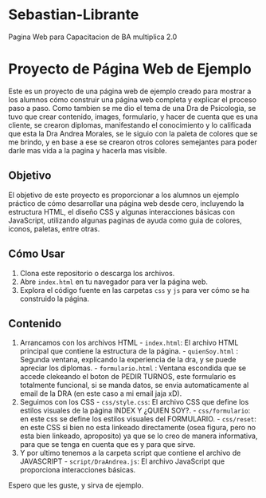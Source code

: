 # Sebastian-Librante
Pagina Web para Capacitacion de BA multiplica 2.0

# Proyecto de Página Web de Ejemplo

Este es un proyecto de una página web de ejemplo creado para mostrar a los alumnos cómo construir una página web completa y explicar el proceso paso a paso. Como tambien se me dio el tema de una Dra de Psicologia, se tuvo que crear contenido, images, formulario, y hacer de cuenta que es una cliente, se crearon diplomas, manifestando el conocimiento y lo calificada que esta la Dra Andrea Morales, se le siguio con la paleta de colores que se me brindo, y en base a ese se crearon otros colores semejantes para poder darle mas vida a la pagina y hacerla mas visible. 

## Objetivo

El objetivo de este proyecto es proporcionar a los alumnos un ejemplo práctico de cómo desarrollar una página web desde cero, incluyendo la estructura HTML, el diseño CSS y algunas interacciones básicas con JavaScript, utilizando algunas paginas de ayuda como guia de colores, iconos, paletas, entre otras.

## Cómo Usar

1. Clona este repositorio o descarga los archivos.
2. Abre `index.html` en tu navegador para ver la página web.
3. Explora el código fuente en las carpetas `css` y `js` para ver cómo se ha construido la página.

## Contenido
1. Arrancamos con los archivos HTML - `index.html`: El archivo HTML principal que contiene la estructura de la página.
                                      - `quienSoy.html` : Segunda ventana, explicando la experiencia de la dra, y se puede apreciar los diplomas.
                                      - `formulario.html` : Ventana escondida que se accede clekeando el boton de PEDIR TURNOS, este formulario es totalmente funcional, si se manda datos, se envia automaticamente al email de la DRA (en este caso a mi email jaja xD).
2. Seguimos con los CSS - `css/style.css`: El archivo CSS que define los estilos visuales de la página INDEX Y ¿QUIEN SOY?.
                          - `css/formulario`: en este css se define los estilos visuales del FORMULARIO.
                          - `css/reset`: en este CSS si bien no esta linkeado directamente (osea figura, pero no esta bien linkeado, aproposito) ya que se lo creo de manera informativa, para que se tenga en cuenta que es y para que sirve.
3. Y por ultimo tenemos a la carpeta script que contiene el archivo de JAVASCRIPT - `script/DraAndrea.js`: El archivo JavaScript que proporciona interacciones básicas.


Espero que les guste, y  sirva de ejemplo.
